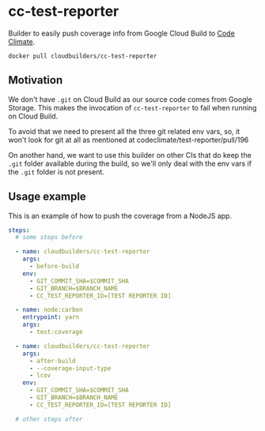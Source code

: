# cc-test-reporter

Builder to easily push coverage info from Google Cloud Build to
[Code Climate](https://codeclimate.com/).

```
docker pull cloudbuilders/cc-test-reporter
```

## Motivation

We don't have `.git` on Cloud Build as our source code comes from
Google Storage. This makes the invocation of `cc-test-reporter`
to fail when running on Cloud Build.

To avoid that we need to present all the three git related env
vars, so, it won't look for git at all as mentioned at
codeclimate/test-reporter/pull/196

On another hand, we want to use this builder on other CIs that do
keep the `.git` folder available during the build, so we'll only
deal with the env vars if the `.git` folder is not present.

## Usage example

This is an example of how to push the coverage from a NodeJS app.

```yaml
steps:
  # some steps before

  - name: cloudbuilders/cc-test-reporter
    args:
      - before-build
    env:
      - GIT_COMMIT_SHA=$COMMIT_SHA
      - GIT_BRANCH=$BRANCH_NAME
      - CC_TEST_REPORTER_ID=[TEST REPORTER ID]

  - name: node:carbon
    entrypoint: yarn
    args:
      - test:coverage

  - name: cloudbuilders/cc-test-reporter
    args:
      - after-build
      - --coverage-input-type
      - lcov
    env:
      - GIT_COMMIT_SHA=$COMMIT_SHA
      - GIT_BRANCH=$BRANCH_NAME
      - CC_TEST_REPORTER_ID=[TEST REPORTER ID]

  # other steps after
```
